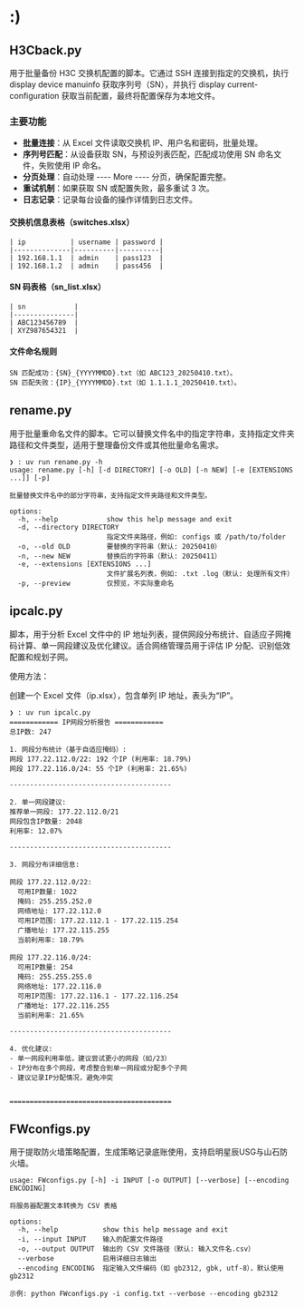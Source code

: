 # :)



## H3Cback.py

用于批量备份 H3C 交换机配置的脚本。它通过 SSH 连接到指定的交换机，执行 display device manuinfo 获取序列号（SN），并执行 display current-configuration 获取当前配置，最终将配置保存为本地文件。

### 主要功能

- **批量连接**：从 Excel 文件读取交换机 IP、用户名和密码，批量处理。
- **序列号匹配**：从设备获取 SN，与预设列表匹配，匹配成功使用 SN 命名文件，失败使用 IP 命名。
- **分页处理**：自动处理 ---- More ---- 分页，确保配置完整。
- **重试机制**：如果获取 SN 或配置失败，最多重试 3 次。
- **日志记录**：记录每台设备的操作详情到日志文件。

#### 交换机信息表格（switches.xlsx）

```
| ip           | username | password |
|--------------|----------|----------|
| 192.168.1.1  | admin    | pass123  |
| 192.168.1.2  | admin    | pass456  |
```

#### SN 码表格（sn_list.xlsx）

```
| sn            |
|---------------|
| ABC123456789  |
| XYZ987654321  |
```

#### 文件命名规则

```
SN 匹配成功：{SN}_{YYYYMMDD}.txt（如 ABC123_20250410.txt）。
SN 匹配失败：{IP}_{YYYYMMDD}.txt（如 1.1.1.1_20250410.txt）。
```

## rename.py

用于批量重命名文件的脚本。它可以替换文件名中的指定字符串，支持指定文件夹路径和文件类型，适用于整理备份文件或其他批量命名需求。

```shell
❯ : uv run rename.py -h
usage: rename.py [-h] [-d DIRECTORY] [-o OLD] [-n NEW] [-e [EXTENSIONS ...]] [-p]

批量替换文件名中的部分字符串，支持指定文件夹路径和文件类型。

options:
  -h, --help            show this help message and exit
  -d, --directory DIRECTORY
                        指定文件夹路径，例如: configs 或 /path/to/folder
  -o, --old OLD         要替换的字符串（默认: 20250410）
  -n, --new NEW         替换后的字符串（默认: 20250411）
  -e, --extensions [EXTENSIONS ...]
                        文件扩展名列表，例如: .txt .log（默认: 处理所有文件）
  -p, --preview         仅预览，不实际重命名
```

## ipcalc.py

脚本，用于分析 Excel 文件中的 IP 地址列表，提供网段分布统计、自适应子网掩码计算、单一网段建议及优化建议。适合网络管理员用于评估 IP 分配、识别低效配置和规划子网。

使用方法：

创建一个 Excel 文件（ip.xlsx），包含单列 IP 地址，表头为“IP”。

```shell
❯ : uv run ipcalc.py
============ IP网段分析报告 ============
总IP数: 247

1. 网段分布统计（基于自适应掩码）:
网段 177.22.112.0/22: 192 个IP (利用率: 18.79%)
网段 177.22.116.0/24: 55 个IP (利用率: 21.65%)

----------------------------------------

2. 单一网段建议:
推荐单一网段: 177.22.112.0/21
网段包含IP数量: 2048
利用率: 12.07%

----------------------------------------

3. 网段分布详细信息:

网段 177.22.112.0/22:
  可用IP数量: 1022
  掩码: 255.255.252.0
  网络地址: 177.22.112.0
  可用IP范围: 177.22.112.1 - 177.22.115.254
  广播地址: 177.22.115.255
  当前利用率: 18.79%

网段 177.22.116.0/24:
  可用IP数量: 254
  掩码: 255.255.255.0
  网络地址: 177.22.116.0
  可用IP范围: 177.22.116.1 - 177.22.116.254
  广播地址: 177.22.116.255
  当前利用率: 21.65%

----------------------------------------

4. 优化建议:
- 单一网段利用率低，建议尝试更小的网段（如/23）
- IP分布在多个网段，考虑整合到单一网段或分配多个子网
- 建议记录IP分配情况，避免冲突


========================================
```

## FWconfigs.py

用于提取防火墙策略配置，生成策略记录底账使用，支持启明星辰USG与山石防火墙。

```
usage: FWconfigs.py [-h] -i INPUT [-o OUTPUT] [--verbose] [--encoding ENCODING]

将服务器配置文本转换为 CSV 表格

options:
  -h, --help           show this help message and exit
  -i, --input INPUT    输入的配置文件路径
  -o, --output OUTPUT  输出的 CSV 文件路径（默认: 输入文件名.csv）
  --verbose            启用详细日志输出
  --encoding ENCODING  指定输入文件编码（如 gb2312, gbk, utf-8），默认使用 gb2312

示例: python FWconfigs.py -i config.txt --verbose --encoding gb2312
```

